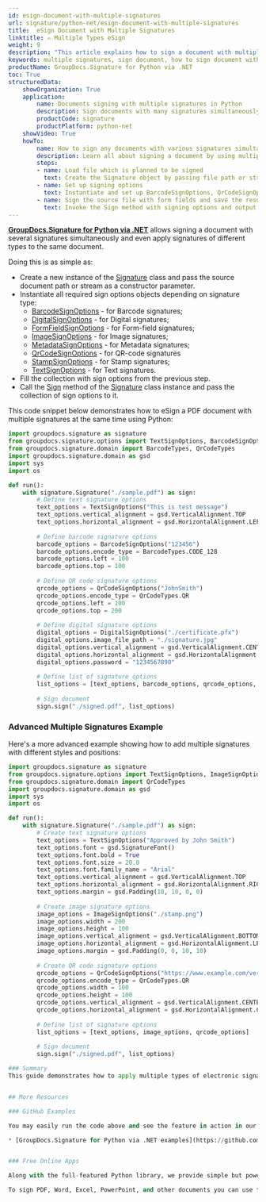 ```yaml
---
id: esign-document-with-multiple-signatures
url: signature/python-net/esign-document-with-multiple-signatures
title:  eSign Document with Multiple Signatures
linktitle: ✍️ Multiple Types eSign
weight: 9
description: "This article explains how to sign a document with multiple signatures of various types by GroupDocs.Signature for Python via .NET API"
keywords: multiple signatures, sign document, how to sign document with multiple signatures, python multiple signatures
productName: GroupDocs.Signature for Python via .NET
toc: True
structuredData:
    showOrganization: True
    application:    
        name: Documents signing with multiple signatures in Python    
        description: Sign documents with many signatures simultaneously and Python language by GroupDocs.Signature for Python via .NET APIs
        productCode: signature
        productPlatform: python-net 
    showVideo: True
    howTo:
        name: How to sign any documents with various signatures simultaneously using Python 
        description: Learn all about signing a document by using multiple signatures and Python
        steps:
        - name: Load file which is planned to be signed
          text: Create the Signature object by passing file path or stream as a constructor parameter.
        - name: Set up signing options 
          text: Instantiate and set up BarcodeSignOptions, QrCodeSignOptions and DigitalSignOptions objects and add them to the List.
        - name: Sign the source file with form fields and save the result 
          text: Invoke the Sign method with signing options and output file path or stream.
---
```

[**GroupDocs.Signature for Python via .NET**](https://products.groupdocs.com/signature/python-net) allows signing a document with several signatures simultaneously and even apply signatures of different types to the same document.

Doing this is as simple as:

* Create a new instance of the [Signature](https://reference.groupdocs.com/signature/python-net/groupdocs.signature/signature) class and pass the source document path or stream as a constructor parameter.
* Instantiate all required sign options objects depending on signature type:
    * [BarcodeSignOptions](https://reference.groupdocs.com/signature/python-net/groupdocs.signature.options/barcodesignoptions) - for Barcode signatures;
    * [DigitalSignOptions](https://reference.groupdocs.com/signature/python-net/groupdocs.signature.options/digitalsignoptions/) - for Digital signatures;
    * [FormFieldSignOptions](https://reference.groupdocs.com/signature/python-net/groupdocs.signature.options/formfieldsignoptions) - for Form-field signatures;
    * [ImageSignOptions](https://reference.groupdocs.com/signature/python-net/groupdocs.signature.options/imagesignoptions) - for Image signatures;
    * [MetadataSignOptions](https://reference.groupdocs.com/signature/python-net/groupdocs.signature.options/metadatasignoptions) - for Metadata signatures;
    * [QrCodeSignOptions](https://reference.groupdocs.com/signature/python-net/groupdocs.signature.options/qrcodesignoptions) - for QR-code signatures
    * [StampSignOptions](https://reference.groupdocs.com/signature/python-net/groupdocs.signature.options/stampsignoptions) - for Stamp signatures;
    * [TextSignOptions](https://reference.groupdocs.com/signature/python-net/groupdocs.signature.options/textsignoptions) - for Text signatures.
* Fill the collection with sign options from the previous step.  
* Call the [Sign](https://reference.groupdocs.com/signature/python-net/groupdocs.signature/signature/sign/) method of the [Signature](https://reference.groupdocs.com/signature/python-net/groupdocs.signature/signature) class instance and pass the collection of sign options to it.

This code snippet below demonstrates how to eSign a PDF document with multiple signatures at the same time using Python:

```python
import groupdocs.signature as signature
from groupdocs.signature.options import TextSignOptions, BarcodeSignOptions, QrCodeSignOptions, DigitalSignOptions
from groupdocs.signature.domain import BarcodeTypes, QrCodeTypes
import groupdocs.signature.domain as gsd
import sys 
import os

def run():
    with signature.Signature("./sample.pdf") as sign:
        # Define text signature options
        text_options = TextSignOptions("This is test message")
        text_options.vertical_alignment = gsd.VerticalAlignment.TOP
        text_options.horizontal_alignment = gsd.HorizontalAlignment.LEFT
        
        # Define barcode signature options
        barcode_options = BarcodeSignOptions("123456")
        barcode_options.encode_type = BarcodeTypes.CODE_128
        barcode_options.left = 100
        barcode_options.top = 100
        
        # Define QR code signature options
        qrcode_options = QrCodeSignOptions("JohnSmith")
        qrcode_options.encode_type = QrCodeTypes.QR
        qrcode_options.left = 100
        qrcode_options.top = 200
        
        # Define digital signature options
        digital_options = DigitalSignOptions("./certificate.pfx")
        digital_options.image_file_path = "./signature.jpg"
        digital_options.vertical_alignment = gsd.VerticalAlignment.CENTER
        digital_options.horizontal_alignment = gsd.HorizontalAlignment.CENTER
        digital_options.password = "1234567890"
        
        # Define list of signature options
        list_options = [text_options, barcode_options, qrcode_options, digital_options]
        
        # Sign document
        sign.sign("./signed.pdf", list_options)
```

### Advanced Multiple Signatures Example

Here's a more advanced example showing how to add multiple signatures with different styles and positions:

```python
import groupdocs.signature as signature
from groupdocs.signature.options import TextSignOptions, ImageSignOptions, QrCodeSignOptions
from groupdocs.signature.domain import QrCodeTypes
import groupdocs.signature.domain as gsd
import sys 
import os

def run():
    with signature.Signature("./sample.pdf") as sign:
        # Create text signature options
        text_options = TextSignOptions("Approved by John Smith")
        text_options.font = gsd.SignatureFont()
        text_options.font.bold = True 
        text_options.font.size = 20.0
        text_options.font.family_name = "Arial"
        text_options.vertical_alignment = gsd.VerticalAlignment.TOP
        text_options.horizontal_alignment = gsd.HorizontalAlignment.RIGHT
        text_options.margin = gsd.Padding(10, 10, 0, 0)
        
        # Create image signature options
        image_options = ImageSignOptions("./stamp.png")
        image_options.width = 200
        image_options.height = 100
        image_options.vertical_alignment = gsd.VerticalAlignment.BOTTOM
        image_options.horizontal_alignment = gsd.HorizontalAlignment.LEFT
        image_options.margin = gsd.Padding(0, 0, 10, 10)
        
        # Create QR code signature options
        qrcode_options = QrCodeSignOptions("https://www.example.com/verify")
        qrcode_options.encode_type = QrCodeTypes.QR
        qrcode_options.width = 100
        qrcode_options.height = 100
        qrcode_options.vertical_alignment = gsd.VerticalAlignment.CENTER
        qrcode_options.horizontal_alignment = gsd.HorizontalAlignment.CENTER
        
        # Define list of signature options
        list_options = [text_options, image_options, qrcode_options]
        
        # Sign document
        sign.sign("./signed.pdf", list_options)

### Summary
This guide demonstrates how to apply multiple types of electronic signatures (e.g., text, barcode, image) to a document using [**GroupDocs.Signature for Python via .NET**](https://products.groupdocs.com/signature/python-net). It explains how to combine different signature types, configure each one, and save the signed document with multiple signature styles.


## More Resources

### GitHub Examples

You may easily run the code above and see the feature in action in our GitHub examples:

* [GroupDocs.Signature for Python via .NET examples](https://github.com/groupdocs-signature/GroupDocs.Signature-for-Python-via-.NET)


### Free Online Apps

Along with the full-featured Python library, we provide simple but powerful free online apps.

To sign PDF, Word, Excel, PowerPoint, and other documents you can use the online apps from the **[GroupDocs.Signature App Product Family](https://products.groupdocs.app/signature/family)**.